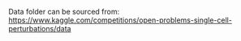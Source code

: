 Data folder can be sourced from: https://www.kaggle.com/competitions/open-problems-single-cell-perturbations/data
